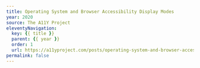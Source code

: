 ```yaml
---
title: Operating System and Browser Accessibility Display Modes
year: 2020
source: The A11Y Project
eleventyNavigation:
  key: {{ title }}
  parent: {{ year }}
  order: 1
  url: https://a11yproject.com/posts/operating-system-and-browser-accessibility-display-modes/
permalink: false
---
```

